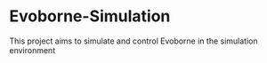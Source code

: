 # Evoborne-Simulation
This project aims to simulate and control Evoborne in the simulation environment
